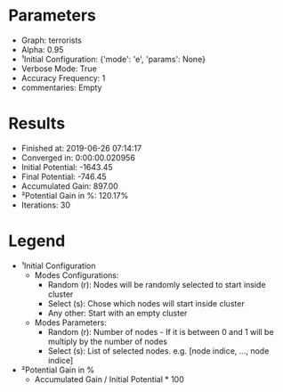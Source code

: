 # Parameters
- Graph:                  terrorists
- Alpha:                  0.95
- ¹Initial Configuration: {'mode': 'e', 'params': None}
- Verbose Mode:           True
- Accuracy Frequency:     1
- commentaries:           Empty

# Results
- Finished at:            2019-06-26 07:14:17
- Converged in:           0:00:00.020956
- Initial Potential:      -1643.45
- Final Potential:        -746.45
- Accumulated Gain:       897.00
- ²Potential Gain in %:   120.17%
- Iterations:             30

# Legend
- ¹Initial Configuration
  - Modes Configurations:
    - Random (r): Nodes will be randomly selected to start inside cluster
    - Select (s): Chose which nodes will start inside cluster
    - Any other:  Start with an empty cluster
  - Modes Parameters:
    - Random (r): Number of nodes - If it is between 0 and 1 will be multiply by the number of nodes
    - Select (s): List of selected nodes. e.g. [node indice, ..., node indice]
- ²Potential Gain in %
  - Accumulated Gain / Initial Potential * 100
